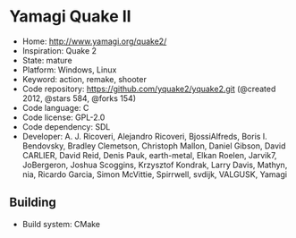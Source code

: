 # Yamagi Quake II

- Home: http://www.yamagi.org/quake2/
- Inspiration: Quake 2
- State: mature
- Platform: Windows, Linux
- Keyword: action, remake, shooter
- Code repository: https://github.com/yquake2/yquake2.git (@created 2012, @stars 584, @forks 154)
- Code language: C
- Code license: GPL-2.0
- Code dependency: SDL
- Developer: A. J. Ricoveri, Alejandro Ricoveri, BjossiAlfreds, Boris I. Bendovsky, Bradley Clemetson, Christoph Mallon, Daniel Gibson, David CARLIER, David Reid, Denis Pauk, earth-metal, Elkan Roelen, Jarvik7, JoBergeron, Joshua Scoggins, Krzysztof Kondrak, Larry Davis, Mathyn, nia, Ricardo Garcia, Simon McVittie, Spirrwell, svdijk, VALGUSK, Yamagi

## Building

- Build system: CMake
